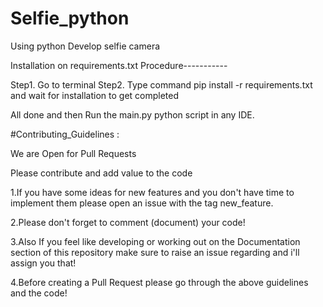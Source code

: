 # Selfie_python
Using python Develop selfie camera

Installation on requirements.txt Procedure-----------

Step1. Go to terminal 
Step2. Type command pip install -r requirements.txt and wait for installation to get completed

All done and then Run the main.py python script in any IDE. 



#Contributing_Guidelines :

We are Open for Pull Requests

Please contribute and add value to the code

1.If you have some ideas for new features and you don't have time to implement them please open an issue with the tag new_feature.

2.Please don't forget to comment (document) your code!

3.Also If you feel like developing or working out on the Documentation section of this repository make sure to raise an issue regarding and i'll assign you that!

4.Before creating a Pull Request please go through the above guidelines and the code!
